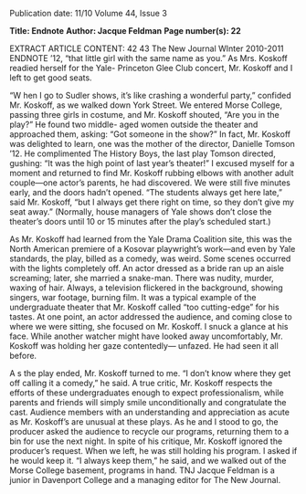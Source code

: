 Publication date: 11/10
Volume 44, Issue 3

**Title: Endnote**
**Author: Jacque Feldman**
**Page number(s): 22**

EXTRACT ARTICLE CONTENT:
42
43
The New Journal
WInter 2010-2011
   ENDNOTE
’12, “that little girl with the same 
name as you.” As Mrs. Koskoff 
readied herself for the Yale-
Princeton Glee Club concert, Mr. 
Koskoff and I left to get good seats.

“W
hen I go to Sudler shows, 
                                     it’s like crashing a wonderful 
party,” confided Mr. Koskoff, as 
we walked down York Street. We 
entered Morse College, passing 
three girls in costume, and Mr. 
Koskoff shouted, “Are you in the 
play?” He found two middle-
aged women outside the theater 
and approached them, asking: 
“Got someone in the show?” In 
fact, Mr. Koskoff was delighted 
to learn, one was the mother of 
the director, Danielle Tomson ’12. 
He complimented The History 
Boys, the last play Tomson 
directed, gushing: “It was the 
high point of last year’s theater!” 
I excused myself for a 
moment and returned to find Mr. 
Koskoff rubbing elbows with 
another adult couple—one actor’s 
parents, he had discovered. We were 
still five minutes early, and the doors 
hadn’t opened. “The students always 
get here late,” said Mr. Koskoff, 
“but I always get there right on time, 
so they don’t give my seat away.” 
(Normally, house managers of 
Yale shows don’t close the theater’s 
doors until 10 or 15 minutes 
after the play’s scheduled start.)

As 
Mr. 
Koskoff 
had 
learned from the Yale Drama 
Coalition site, this was the North 
American premiere of a Kosovar 
playwright’s work—and even by 
Yale standards, the play, billed as a 
comedy, was weird. Some scenes 
occurred with the lights completely 
off. An actor dressed as a bride ran 
up an aisle screaming; later, she 
married a snake-man. There was 
nudity, murder, waxing of hair. 
Always, a television flickered in the 
background, showing singers, war 
footage, burning film. It was a typical 
example of the undergraduate 
theater that Mr. Koskoff called 
“too cutting-edge” for his tastes. 
At one point, an actor 
addressed the audience, and 
coming close to where we 
were sitting, she focused on 
Mr. Koskoff. I snuck a glance at 
his face. While another watcher 
might 
have 
looked 
away 
uncomfortably, Mr. Koskoff was 
holding her gaze contentedly—
unfazed. He had seen it all before.

A
s the play ended, Mr. Koskoff 
           turned to me. “I don’t know 
where they get off calling it a 
comedy,” he said. A true critic, 
Mr. Koskoff respects the efforts 
of these undergraduates enough 
to expect professionalism, while 
parents and friends will simply 
smile 
unconditionally 
and 
congratulate the cast. Audience 
members with an understanding 
and appreciation as acute as Mr. 
Koskoff’s are unusual at these 
plays. As he and I stood to go, the 
producer asked the audience to 
recycle our programs, returning 
them to a bin for use the next night. 
In spite of his critique, 
Mr. Koskoff ignored the producer’s 
request. When we left, he was 
still holding his program. I asked 
if he would keep it. “I always 
keep them,” he said, and we 
walked out of the Morse College 
basement, programs in hand.
TNJ
Jacque Feldman is a junior 
in Davenport College and 
a managing editor for The 
New Journal.